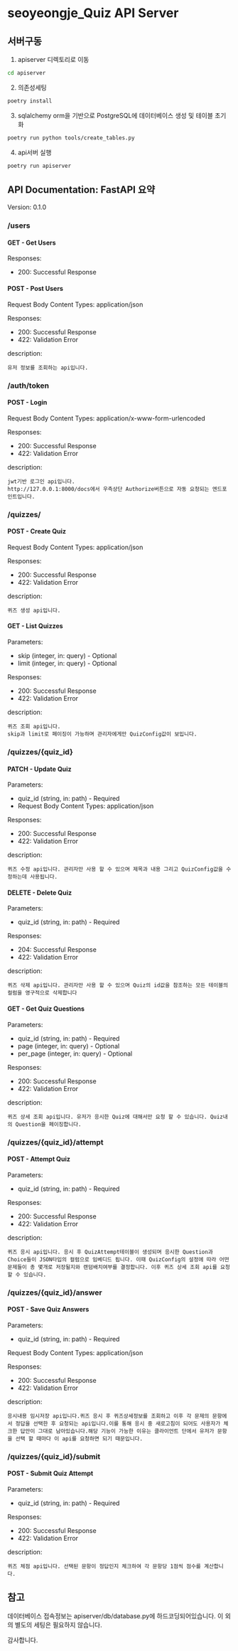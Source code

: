 # seoyeongje_Quiz API Server

## 서버구동
1. apiserver 디렉토리로 이동
```sh
cd apiserver
```

2. 의존성세팅
```sh
poetry install
```

3. sqlalchemy orm을 기반으로 PostgreSQL에 데이터베이스 생성 및 테이블 초기화
```sh
poetry run python tools/create_tables.py
```

4. api서버 실행
```sh
poetry run apiserver
```

## API Documentation: FastAPI 요약
Version: 0.1.0

### /users
#### GET - Get Users  
Responses:
- 200: Successful Response

#### POST - Post Users
Request Body Content Types: application/json

Responses:
- 200: Successful Response
- 422: Validation Error

description:

    유저 정보를 조회하는 api입니다.

### /auth/token
#### POST - Login
Request Body Content Types: application/x-www-form-urlencoded

Responses:
- 200: Successful Response
- 422: Validation Error

description:

    jwt기반 로그인 api입니다. 
    http://127.0.0.1:8000/docs에서 우측상단 Authorize버튼으로 자동 요청되는 엔드포인트입니다.

### /quizzes/
#### POST - Create Quiz 
Request Body Content Types: application/json

Responses:
- 200: Successful Response
- 422: Validation Error

description:

    퀴즈 생성 api입니다. 

#### GET - List Quizzes
Parameters:
- skip (integer, in: query) - Optional
- limit (integer, in: query) - Optional

Responses:
- 200: Successful Response
- 422: Validation Error

description:

    퀴즈 조회 api입니다. 
    skip과 limit로 페이징이 가능하며 관리자에게만 QuizConfig값이 보입니다.

### /quizzes/{quiz_id}
#### PATCH - Update Quiz
Parameters:
- quiz_id (string, in: path) - Required
- Request Body Content Types: application/json

Responses:
- 200: Successful Response
- 422: Validation Error

description:

    퀴즈 수정 api입니다. 관리자만 사용 할 수 있으며 제목과 내용 그리고 QuizConfig값을 수정하는데 사용됩니다.

#### DELETE - Delete Quiz
Parameters:
- quiz_id (string, in: path) - Required

Responses:
- 204: Successful Response
- 422: Validation Error

description:

    퀴즈 삭제 api입니다. 관리자만 사용 할 수 있으며 Quiz의 id값을 참조하는 모든 테이블의 컬럼을 영구적으로 삭제합니다

#### GET - Get Quiz Questions
Parameters:
- quiz_id (string, in: path) - Required
- page (integer, in: query) - Optional
- per_page (integer, in: query) - Optional

Responses:
- 200: Successful Response
- 422: Validation Error

description:

    퀴즈 상세 조회 api입니다. 유저가 응시한 Quiz에 대해서만 요청 할 수 있습니다. Quiz내의 Question을 페이징합니다.

### /quizzes/{quiz_id}/attempt
#### POST - Attempt Quiz
Parameters:
- quiz_id (string, in: path) - Required

Responses:
- 200: Successful Response
- 422: Validation Error

description:

    퀴즈 응시 api입니다. 응시 후 QuizAttempt테이블이 생성되며 응시한 Question과 Choice들이 JSON타입의 컬럼으로 임베디드 됩니다. 이때 QuizConfig의 설정에 따라 어떤 문제들이 총 몇개로 저장될지와 랜덤배치여부를 결정합니다. 이후 퀴즈 상세 조회 api를 요청 할 수 있습니다.

### /quizzes/{quiz_id}/answer
#### POST - Save Quiz Answers
Parameters:
- quiz_id (string, in: path) - Required

Request Body Content Types: application/json

Responses:
- 200: Successful Response
- 422: Validation Error

description:

    응시내용 임시저장 api입니다.퀴즈 응시 후 퀴즈상세정보를 조회하고 이후 각 문제의 문항에서 정답을 선택한 후 요청되는 api입니다.이를 통해 응시 중 새로고침이 되어도 사용자가 체크한 답안이 그대로 남아있습니다.해당 기능이 가능한 이유는 클라이언트 단에서 유저가 문항을 선택 할 때마다 이 api를 요청하면 되기 때문입니다.

### /quizzes/{quiz_id}/submit
#### POST - Submit Quiz Attempt
Parameters:
- quiz_id (string, in: path) - Required

Responses:
- 200: Successful Response
- 422: Validation Error

description:

    퀴즈 체점 api입니다. 선택된 문항이 정답인지 체크하여 각 문항당 1점씩 점수를 계산합니다.

## 참고
데이터베이스 접속정보는 apiserver/db/database.py에 하드코딩되어있습니다.
이 외의 별도의 세팅은 필요하지 않습니다.

감사합니다.